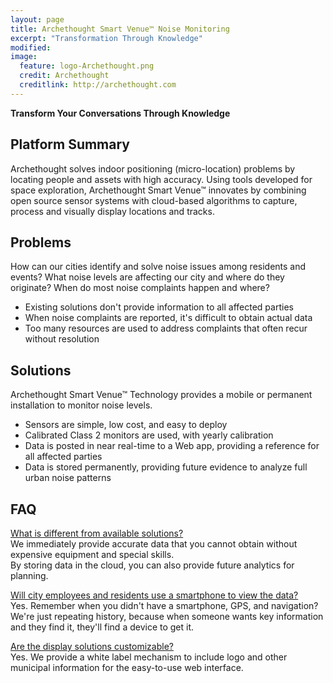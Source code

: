 ```yaml
---
layout: page
title: Archethought Smart Venue™ Noise Monitoring
excerpt: "Transformation Through Knowledge"
modified: 
image:
  feature: logo-Archethought.png
  credit: Archethought
  creditlink: http://archethought.com
---
```


__Transform Your Conversations Through Knowledge__


## Platform Summary
Archethought solves indoor positioning (micro-location) problems by locating people and assets with high accuracy. 
Using tools developed for space exploration, Archethought Smart Venue™ innovates by combining open source
sensor systems with cloud-based algorithms to capture, process and visually display locations and tracks.

## Problems
How can our cities identify and solve noise issues among residents and events?
What noise levels are affecting our city and where do they originate?
When do most noise complaints happen and where?
* Existing solutions don't provide information to all affected parties
* When noise complaints are reported, it's difficult to obtain actual data
* Too many resources are used to address complaints that often recur without resolution

## Solutions
Archethought Smart Venue™ Technology provides a mobile or permanent installation to monitor noise levels.
* Sensors are simple, low cost, and easy to deploy
* Calibrated Class 2 monitors are used, with yearly calibration
* Data is posted in near real-time to a Web app, providing a reference for all affected parties
* Data is stored permanently, providing future evidence to analyze full urban noise patterns

## FAQ
<u>What is different from available solutions?</u>  
We immediately provide accurate data that you cannot obtain without expensive equipment and special skills.  
By storing data in the cloud, you can also provide future analytics for planning.

<u>Will city employees and residents use a smartphone to view the data?</u>  
Yes. Remember when you didn't have a smartphone, GPS, and navigation? We're just repeating history, because when someone wants key information and they find it, they'll find a device to get it.

<u>Are the display solutions customizable?</u>  
Yes. We provide a white label mechanism to include logo and other municipal information for the easy-to-use web interface.


